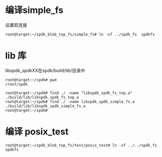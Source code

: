
# 编译simple_fs

设置软连接   
```
root@target:~/spdk_blob_top_fs/simple_fs# ln -sf ../spdk_fs  spdkfs
```


# lib 库
libspdk_spdkXX在spdk/build/lib/目录中    

```
root@target:~/spdk# pwd
/root/spdk
```


```
root@target:~/spdk# find ./ -name "libspdk_spdk_fs_top.a"  
./build/lib/libspdk_spdk_fs_top.a
root@target:~/spdk# find ./ -name libspdk_spdk_simple_fs.a  
./build/lib/libspdk_spdk_simple_fs.a
root@target:~/spdk# 
```

# 编译 posix_test

```
root@target:~/spdk_blob_top_fs/test/posix_test# ln -sf ../../spdk_fs  spdkfs
```